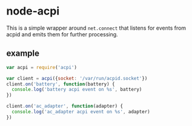 # node-acpi

This is a simple wrapper around `net.connect` that listens for events from
acpid and emits them for further processing.

## example

```javascript
var acpi = require('acpi')

var client = acpi({socket: '/var/run/acpid.socket'})
client.on('battery', function(battery) {
  console.log('battery acpi event on %s', battery)
})

client.on('ac_adapter', function(adapter) {
  console.log('ac_adapter acpi event on %s', adapter)
})
```
